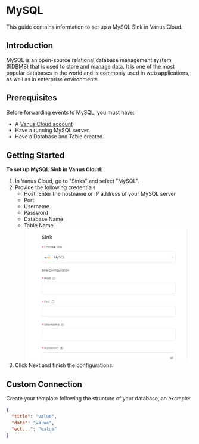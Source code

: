 # MySQL

This guide contains information to set up a MySQL Sink in Vanus Cloud.

## Introduction

MySQL is an open-source relational database management system (RDBMS) that is used to store and manage data. It is one of the most popular databases in the world and is commonly used in web applications, as well as in enterprise environments.

## Prerequisites

Before forwarding events to MySQL, you must have:

- A [Vanus Cloud account](https://cloud.vanus.ai)
- Have a running MySQL server.
- Have a Database and Table created.

## Getting Started

**To set up MySQL Sink in Vanus Cloud:**

1. In Vanus Cloud, go to "Sinks" and select "MySQL".
2. Provide the following credentials
   - Host: Enter the hostname or IP address of your MySQL server
   - Port
   - Username
   - Password
   - Database Name
   - Table Name
     ![](images/mysql.png)
3. Click Next and finish the configurations.

## Custom Connection

Create your template following the structure of your database, an example:

```json
{
  "title": "value",
  "date": "value",
  "ect...": "value"
}
```
